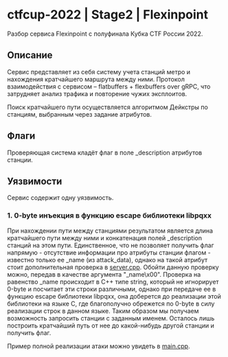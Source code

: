 # ctfcup-2022 | Stage2 | Flexinpoint

Разбор сервиса Flexinpoint с полуфинала Кубка CTF России 2022.

## Описание

Сервис представляет из себя систему учета станций метро и нахождения кратчайшего маршрута между ними. Протокол взаимодействия с сервисом – flatbuffers + flexbuffers over gRPC, что
затрудняет анализ трафика и повторение чужих эксплоитов.

Поиск кратчайшего пути осуществляется алгоритмом Дейкстры по станциям, выбранным через задание атрибутов.

## Флаги

Проверяющая система кладёт флаг в поле _description атрибутов станции.

## Уязвимости

Сервис содержит одну уязвимость.

### 1. 0-byte инъекция в функцию escape библиотеки libpqxx

При нахождении пути между станциями результатом является длина кратчайшего пути между ними и конкатенация полей _description станций на этом пути. Единственное, что не позволяет получить флаг напрямую - отсутствие информации про атрибуты станции флагом - известно только ее _name (из attack_data), однако на такой атрибут стоит дополнительная проверка в [server.cpp](../../internal/flexinpoint/server/server.cpp#L307). Обойти данную проверку можно, передав в качестве аргумента "_name\x00". Проверка на равенство _name происходит в C++ типе string, который не игнорирует 0-byte и посчитает эти строки различными, однако при передаче ее в функцию escape библиотеки libpqxx, она доберется до реализации этой библиотеки на языке C, где благополучно обрежется по 0-byte в силу реализации строк в данном языке. Таким образом мы получаем возможность запросить станции с заданным именем. Осталось лишь построить кратчайший путь от нее до какой-нибудь другой станции и получить флаг.

Пример полной реализации атаки можно увидеть в
[main.cpp](../../internal/flexinpoint/exploit/main.cpp).
